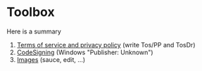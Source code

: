 # Toolbox

Here is a summary

1. [Terms of service and privacy policy](tos/index.md) (write Tos/PP and TosDr)
1. [CodeSigning](codesigning/index.md) (Windows "Publisher: Unknown")
1. [Images](images/index.md) (sauce, edit, ...)